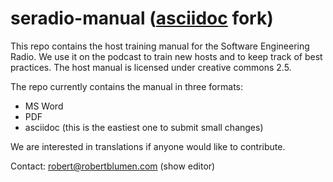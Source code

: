 seradio-manual ([asciidoc](http://asciidoctor.org) fork)
=============================================================

This repo contains the host training manual for the Software Engineering Radio.  We use it on the podcast to train new hosts and to keep track of best practices.  The host manual is licensed under creative commons 2.5. 

The repo currently contains the manual in three formats:
 - MS Word
 - PDF
 - asciidoc (this is the eastiest one to submit small changes) 

We are interested in translations if anyone would like to contribute. 

Contact: robert@robertblumen.com (show editor)
